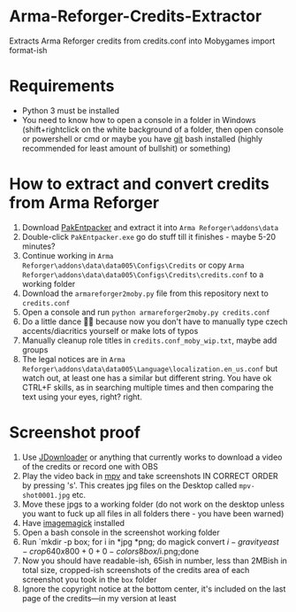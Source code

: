 # Arma-Reforger-Credits-Extractor
Extracts Arma Reforger credits from credits.conf into Mobygames import format-ish

# Requirements

* Python 3 must be installed
* You need to know how to open a console in a folder in Windows (shift+rightclick on the white background of a folder, then open console or powershell or cmd or maybe you have [git](https://git-scm.com/downloads/win) bash installed (highly recommended for least amount of bullshit) or something)

#  How to extract and convert credits from Arma Reforger

1. Download [PakEntpacker](https://github.com/Rendszerguru/PakEntpacker/releases/tag/PakEntpacker) and extract it into `Arma Reforger\addons\data`
2. Double-click `PakEntpacker.exe` go do stuff till it finishes - maybe 5-20 minutes?
3. Continue working in `Arma Reforger\addons\data\data005\Configs\Credits` or copy `Arma Reforger\addons\data\data005\Configs\Credits\credits.conf` to a working folder
4. Download the `armareforger2moby.py` file from this repository next to `credits.conf`
5. Open a console and run `python armareforger2moby.py credits.conf`
6. Do a little dance 🕺💃 because now you don't have to manually type czech accents/diacritics yourself or make lots of typos
7. Manually cleanup role titles in `credits.conf_moby_wip.txt`, maybe add groups
8. The legal notices are in `Arma Reforger\addons\data\data005\Language\localization.en_us.conf` but watch out, at least one has a similar but different string. You have ok CTRL+F skills, as in searching multiple times and then comparing the text using your eyes, right? right.

# Screenshot proof

1. Use [JDownloader](https://jdownloader.org/download/index) or anything that currently works to download a video of the credits or record one with OBS
2. Play the video back in [mpv](https://mpv.io/installation/) and take screenshots IN CORRECT ORDER by pressing 's'. This creates jpg files on the Desktop called `mpv-shot0001.jpg` etc.
3. Move these jpgs to a working folder (do not work on the desktop unless you want to fuck up all files in all folders there - you have been warned)
4. Have [imagemagick](https://imagemagick.org/) installed
5. Open a bash console in the screenshot working folder
6. Run `mkdir -p box; for i in *jpg *png; do magick convert $i -gravity east -crop 640x800+0+0 -colors 8 box/$i.png;done
7. Now you should have readable-ish, 65ish in number, less than 2MBish in total size, cropped-ish screenshots of the credits area of each screenshot you took in the `box` folder
8. Ignore the copyright notice at the bottom center, it's included on the last page of the credits—in my version at least
